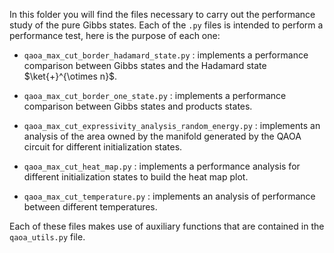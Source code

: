 In this folder you will find the files necessary to carry out the performance study of the pure Gibbs states. Each of the `.py` files is intended to perform a performance test, here is the purpose of each one:

- `qaoa_max_cut_border_hadamard_state.py` : implements a performance comparison between Gibbs states and the Hadamard state $\ket{+}^{\otimes n}$.

- `qaoa_max_cut_border_one_state.py` : implements a performance comparison between Gibbs states and products states.

- `qaoa_max_cut_expressivity_analysis_random_energy.py` : implements an analysis of the area owned by the manifold generated by the QAOA circuit for different initialization states. 

- `qaoa_max_cut_heat_map.py` : implements a performance analysis for different initialization states to build the heat map plot. 

- `qaoa_max_cut_temperature.py` : implements an analysis of performance between different temperatures.


Each of these files makes use of auxiliary functions that are contained in the `qaoa_utils.py` file.

